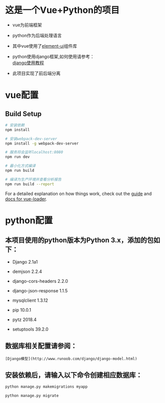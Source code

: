 # 这是一个Vue+Python的项目

* vue为前端框架

* python作为后端处理语言

* 其中vue使用了[element-ui](http://element.eleme.io/#/zh-CN)组件库

* python使用django框架,如何使用请参考：<br>
	[django使用教程](http://www.runoob.com/django/django-tutorial.html)

* 此项目实现了前后端分离



# vue配置

## Build Setup

``` bash
# 安装依赖
npm install

# 安装webpack-dev-server
npm install -g webpack-dev-server

# 服务将会监听localhost:8080
npm run dev

# 最小化方式编译
npm run build

# 编译为生产环境并查看分析报告
npm run build --report
```

For a detailed explanation on how things work, check out the [guide](http://vuejs-templates.github.io/webpack/) and [docs for vue-loader](http://vuejs.github.io/vue-loader).




# python配置

## 本项目使用的python版本为Python 3.x，添加的包如下：<br>

* Django 2.1a1

* demjson 2.2.4

* django-cors-headers 2.2.0

* django-json-response 1.1.5

* mysqlclient 1.3.12

* pip 10.0.1

* pytz 2018.4

* setuptools 39.2.0

## 数据库相关配置请参阅：<br>
	[Django模型](http://www.runoob.com/django/django-model.html)

## 安装依赖后，请输入以下命令创建相应数据库：

``` bash
python manage.py makemigrations myapp

python manage.py migrate
```